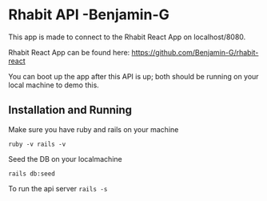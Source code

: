 # Rhabit API -Benjamin-G

This app is made to connect to the Rhabit React App on localhost/8080.

Rhabit React App can be found here:
https://github.com/Benjamin-G/rhabit-react

You can boot up the app after this API is up; both should be running on your local machine to demo this.

## Installation and Running

Make sure you have ruby and rails on your machine

`ruby -v
rails -v
`

Seed the DB on your localmachine

`rails db:seed`


To run the api server 
`rails -s`